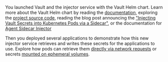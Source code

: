 You launched Vault and the injector service with the Vault Helm chart. Learn
more about the Vault Helm chart by reading the
[documentation](https://www.vaultproject.io/docs/platform/k8s/), exploring the
[project source code](https://github.com/hashicorp/vault-helm), reading the blog
post announcing the ["Injecting Vault Secrets into Kubernetes Pods via a
Sidecar"](https://www.hashicorp.com/blog/injecting-vault-secrets-into-kubernetes-pods-via-a-sidecar),
or the documentation for [Agent Sidecar
Injector](https://www.vaultproject.io/docs/platform/k8s/injector/index.html)

Then you deployed several applications to demonstrate how this new injector
service retrieves and writes these secrets for the applications to use. Explore
how pods can retrieve them [directly via network
requests](https://learn.hashicorp.com/vault/getting-started-k8s/minikube) or secrets
[mounted on ephemeral volumes](https://learn.hashicorp.com/vault/getting-started-k8s/secret-store-driver).
